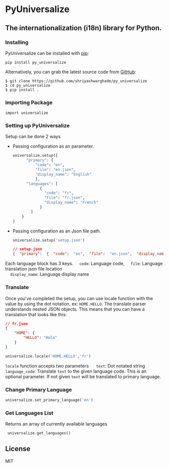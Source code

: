 
# PyUniversalize
## The internationalization (i18n) library for Python.


### Installing
PyUniversalize can be installed with [pip](https://pip.pypa.io):

    pip install py_universalize
  
  Alternatively, you can grab the latest source code from [GitHub](https://github.com/shriyashwarghade/py_universalize):
  
	$ git clone https://github.com/shriyashwarghade/py_universalize
	$ cd py_universalize
	$ pip install .

 ### Importing Package

	import universalize
	
### Setting up PyUniversalize
Setup can be done 2 ways
 - Passing configuration as an parameter.
	``` python
	universalize.setup({  
		  "primary": {  
			  "code": "en",  
			  "file": "en.json",  
			  "display_name": "English"  
			  },  
		  "languages": [
				{  
			      "code": "fr",  
				  "file": "fr.json",  
				  "display_name": "French"  
				}  
			]  
		}
	)
	```
- Passing configuration as an Json file path.
	```python
	universalize.setup('setup.json')
	```

	```Json
	// setup.json
	{  "primary":  {  "code":  "en",  "file":  "en.json",  "display_name":  "English"  },  "languages":  [  {  "code":  "fr",  "file":  "fr.json",  "display_name":  "French"  }  ]  }
	```
Each language block has 3 keys. 
&nbsp;&nbsp;&nbsp;&nbsp;`code`: Language code,
&nbsp;&nbsp;&nbsp;&nbsp;`file`: Language translation json file location  
&nbsp;&nbsp;&nbsp;&nbsp;`display_name`:  Language display name

### Translate	
Once you've completed the setup, you can use locale function with the value by using the dot notation, ex:  `HOME.HELLO`.
The translate parser understands nested JSON objects. This means that you can have a translation that looks like this:
```Json
// fr.json
{
    "HOME": {
        "HELLO": "Hola"
    }
}
```

```python
universalize.locale('HOME.HELLO','fr')
```
`locale` function accepts  two parameters
&nbsp;&nbsp;&nbsp;&nbsp; `text`:  Dot notated string
&nbsp;&nbsp;&nbsp;&nbsp; `language_code`: Translate `text` to the given language code. This is an optional parameter. If not given `text` will be translated to primary language.

### Change Primary Language

```python
universalize.set_primary_language('en')
```

### Get Languages List	
Returns an array of currently available languages	

```python
 universalize.get_languages()
```

## License

MIT
